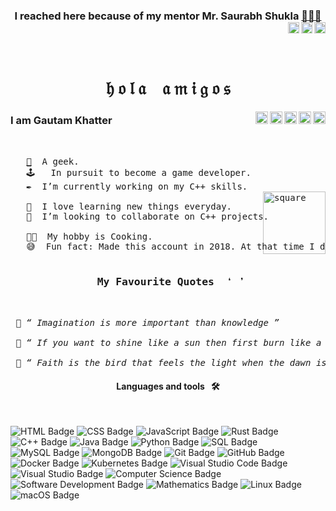 

<h3 align="center">I reached here because of my mentor Mr. Saurabh Shukla  <a href="https://www.mysirg.com/">👨🏼‍🏫
 
 <a href="https://twitter.com/sshukla_manit">
<img align="right" alt="MySirg" width="18px" src="https://raw.githubusercontent.com/peterthehan/peterthehan/master/assets/twitter.svg" />
<a href="https://www.youtube.com/user/saurabhexponent1">
<img align="right" alt="MySirg" width="18px" src="https://raw.githubusercontent.com/peterthehan/peterthehan/master/assets/youtube.svg" />
<a href="https://www.facebook.com/mysirg/">
<img align="right" alt="MySirg" width="18px" src="https://raw.githubusercontent.com/peterthehan/peterthehan/master/assets/facebook.svg" />
</a>
 
 </h3>
 
<br><br>
 
 <h1 align="center"> &hfr; &ofr; &lfr; &afr; &nbsp;&nbsp; &afr; &mfr; &ifr; &gfr; &ofr; &sfr;</a></h1>

<a href="https://discord.gg/PZQngqcUz8">
<img align="right" alt="Gautam Khatter's discord" width="20px" src="https://raw.githubusercontent.com/peterthehan/peterthehan/master/assets/discord.svg" />
<a href="https://www.linkedin.com/in/gautamkhatter7">
<img align="right" alt="Gautam Khatter's LinkedIn" width="20px" src="https://raw.githubusercontent.com/peterthehan/peterthehan/master/assets/linkedin.svg" />
<a href="https://www.youtube.com/channel/UCY9Rc7oBWZZXExtgJcsQluA">
<img align="right" alt="Gautam Khatter's youtube" width="20px" src="https://raw.githubusercontent.com/peterthehan/peterthehan/master/assets/youtube.svg" />
<a href="https://twitter.com/GautamKhatter7">
<img align="right" alt="Gautam Khatter | Twitter" width="20px" src="https://raw.githubusercontent.com/peterthehan/peterthehan/master/assets/twitter.svg" />
<a href="https://www.facebook.com/khattergautam7">
<img align="right" alt="Gautam Khatter's Facebook" width="20px" src="https://raw.githubusercontent.com/peterthehan/peterthehan/master/assets/facebook.svg" />

</a>


<h3><b>I am Gautam Khatter</b></h3>
<br>

<pre>
   <a href="https://codeforces.com/profile/luffy.07">🎃</a>  A geek.
   🕹   In pursuit to become a game developer.
   ✒️  I’m currently working on my C++ skills.
   <img src="https://media.giphy.com/media/zJ3V6Ot51H8Y0/giphy.gif" align="right" width="100px" alt="square"></a>
   🌱  I love learning new things everyday.
   🌼  I’m looking to collaborate on C++ projects.
   
   👨‍🍳  My hobby is Cooking.
   😅  Fun fact: Made this account in 2018. At that time I didn't even knew what GitHub was.

<h3 align="center"> My Favourite Quotes  ❛ ❜</h3>

 🔸 <i>“ Imagination is more important than knowledge ”</i>                                 - <b>Albert Einstien</b>
 
 🔸 <i>“ If you want to shine like a sun then first burn like a sun  ”</i>                  - <b>A.P.J Abdul Kalam</b>
 
 🔸 <i>“ Faith is the bird that feels the light when the dawn is still dark ” </i>          - <b>Rabindranath Tagore</b>
</pre>

<h4 align="center"> Languages and tools   &nbsp;  🛠 </h4>
<br>


![HTML Badge](https://img.shields.io/badge/-HTML-E34F26?style=flat-square&logo=HTML5&logoColor=white&color=454545)
![CSS Badge](https://img.shields.io/badge/-CSS-1572B6?style=flat-square&logo=CSS3&logoColor=white&color=454545)
![JavaScript Badge](https://img.shields.io/badge/-JavaScript-F7DF1E?style=flat-square&logo=JavaScript&logoColor=white&color=454545)
![Rust Badge](https://img.shields.io/badge/-Rust-00599C?style=flat-square&logo=Rust&logoColor=white&color=454545)
![C++ Badge](https://img.shields.io/badge/-C++-00599C?style=flat-square&logo=c%2B%2B&logoColor=white&color=454545)
![Java Badge](https://img.shields.io/badge/-Java-F7DF1E?style=flat-square&logo=Java&logoColor=white&color=454545)
![Python Badge](https://img.shields.io/badge/-Python-F7DF1E?style=flat-square&logo=Python&logoColor=white&color=454545)
![SQL Badge](https://img.shields.io/badge/-SQL-609540?style=flat-square&logo=elastic%20stack&logoColor=white&color=454545)
![MySQL Badge](https://img.shields.io/badge/-MySQL-4479A1?style=flat-square&logo=MySQL&logoColor=white&color=454545)
![MongoDB Badge](https://img.shields.io/badge/-MongoDB-47A248?style=flat-square&logo=MongoDB&logoColor=white&color=454545)
![Git Badge](https://img.shields.io/badge/-git-F05032?style=flat-square&logo=git&logoColor=white&color=454545)
![GitHub Badge](https://img.shields.io/badge/-GitHub-181717?style=flat-square&logo=GitHub&logoColor=white&color=454545)
![Docker Badge](https://img.shields.io/badge/-Docker-2496ED?style=flat-square&logo=Docker&logoColor=white&color=454545)
![Kubernetes Badge](https://img.shields.io/badge/-Kubernetes-181717?style=flat-square&logo=Kubernetes&logoColor=white&color=454545)
![Visual Studio Code Badge](https://img.shields.io/badge/-VSCode-FF9800?style=flat-square&logo=VisualStudioCode%20text&logoColor=white&color=454545)
![Visual Studio Badge](https://img.shields.io/badge/-VisualStudio-FCC624?style=flat-square&logo=VisualStudio&logoColor=white&color=454545)
![Computer Science Badge](https://img.shields.io/badge/-Computer%20Science-7b18a2?style=flat-square&logo=smartthings&logoColor=white&color=454545)
![Software Development Badge](https://img.shields.io/badge/-Software%20Development-fbc157?style=flat-square&logo=webpack&logoColor=white&color=454545)
![Mathematics Badge](https://img.shields.io/badge/-Mathematics-f73e3e?style=flat-square&logo=mathworks&logoColor=white&color=454545)
![Linux Badge](https://img.shields.io/badge/-Linux-FCC624?style=flat-square&logo=Linux&logoColor=white&color=454545)
![macOS Badge](https://img.shields.io/badge/-macOS-000?style=flat-square&logo=Apple&logoColor=white&color=454545)









